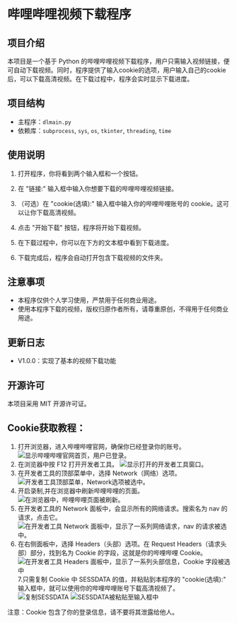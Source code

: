 # 哔哩哔哩视频下载程序

## 项目介绍

本项目是一个基于 Python 的哔哩哔哩视频下载程序，用户只需输入视频链接，便可自动下载视频。同时，程序提供了输入cookie的选项，用户输入自己的cookie后，可以下载高清视频。在下载过程中，程序会实时显示下载进度。

## 项目结构

* 主程序：`dlmain.py`
* 依赖库：`subprocess`, `sys`, `os`, `tkinter`, `threading`, `time`

## 使用说明

1. 打开程序，你将看到两个输入框和一个按钮。

2. 在 "链接:" 输入框中输入你想要下载的哔哩哔哩视频链接。

3. （可选）在 "cookie(选填):" 输入框中输入你的哔哩哔哩账号的 cookie。这可以让你下载高清视频。

4. 点击 "开始下载" 按钮，程序将开始下载视频。

5. 在下载过程中，你可以在下方的文本框中看到下载进度。

6. 下载完成后，程序会自动打开包含下载视频的文件夹。

## 注意事项

* 本程序仅供个人学习使用，严禁用于任何商业用途。
* 使用本程序下载的视频，版权归原作者所有，请尊重原创，不得用于任何商业用途。

## 更新日志

* V1.0.0：实现了基本的视频下载功能

## 开源许可

本项目采用 MIT 开源许可证。

## Cookie获取教程：

1. 打开浏览器，进入哔哩哔哩官网，确保你已经登录你的账号。
  ![显示哔哩哔哩官网首页，用户已登录。](https://8aa5534c.telegraph-image-9ah.pages.dev/file/4d4e2c274ab90833b0dab.png)
2. 在浏览器中按 F12 打开开发者工具。
  ![显示打开的开发者工具窗口。](https://8aa5534c.telegraph-image-9ah.pages.dev/file/77a6950fa4a45b48000d6.png)
3. 在开发者工具的顶部菜单中，选择 Network（网络）选项。
  ![开发者工具顶部菜单，Network选项被选中。](https://8aa5534c.telegraph-image-9ah.pages.dev/file/342ba10006dbd394c6fcb.png)
4. 开启录制,并在浏览器中刷新哔哩哔哩的页面。
  ![在浏览器中，哔哩哔哩页面被刷新。](https://8aa5534c.telegraph-image-9ah.pages.dev/file/dc9fc823119af5ac59014.png)
5. 在开发者工具的 Network 面板中，会显示所有的网络请求。搜索名为 nav 的请求，点击它。
  ![在开发者工具 Network 面板中，显示了一系列网络请求，nav 的请求被选中。](https://8aa5534c.telegraph-image-9ah.pages.dev/file/4a1a661bdf64ff4d228c7.png)
6. 在右侧面板中，选择 Headers（头部）选项。在 Request Headers（请求头部）部分，找到名为 Cookie 的字段，这就是你的哔哩哔哩 Cookie。
  ![在开发者工具 Headers 面板中，显示了一系列头部信息，Cookie 字段被选中](https://8aa5534c.telegraph-image-9ah.pages.dev/file/7ba72269666ef0097f046.png)
7.只需复制 Cookie 中 SESSDATA 的值，并粘贴到本程序的 "cookie(选填):" 输入框中，就可以使用你的哔哩哔哩账号下载高清视频了。
  ![复制SESSDATA](https://8aa5534c.telegraph-image-9ah.pages.dev/file/7c2777bd9837fc77771a4.png)
  ![SESSDATA被粘贴至输入框中](https://8aa5534c.telegraph-image-9ah.pages.dev/file/fa13adc077e7720261d01.png)

注意：Cookie 包含了你的登录信息，请不要将其泄露给他人。

